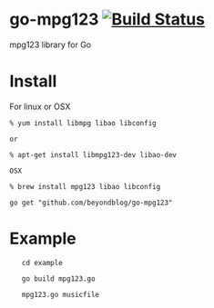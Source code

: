 # go-mpg123 [![Build Status](https://travis-ci.org/beyondblog/go-mpg123.svg)](https://travis-ci.org/beyondblog/go-mpg123)
mpg123 library for Go

# Install 

For linux or OSX

```
% yum install libmpg libao libconfig

or

% apt-get install libmpg123-dev libao-dev 

OSX

% brew install mpg123 libao libconfig

go get "github.com/beyondblog/go-mpg123"

```

# Example

```
   cd example 

   go build mpg123.go

   mpg123.go musicfile

```




